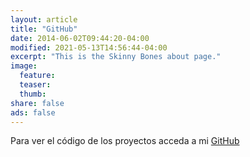 ```yaml
---
layout: article
title: "GitHub"
date: 2014-06-02T09:44:20-04:00
modified: 2021-05-13T14:56:44-04:00
excerpt: "This is the Skinny Bones about page."
image:
  feature:
  teaser:
  thumb:
share: false
ads: false
---
```


Para ver el código de los proyectos acceda a mi [GitHub](https://github.com/sonimik13) 
